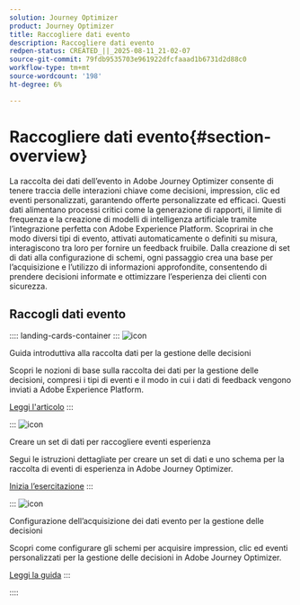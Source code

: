```yaml
---
solution: Journey Optimizer
product: Journey Optimizer
title: Raccogliere dati evento
description: Raccogliere dati evento
redpen-status: CREATED_||_2025-08-11_21-02-07
source-git-commit: 79fdb9535703e961922dfcfaaad1b6731d2d88c0
workflow-type: tm+mt
source-wordcount: '198'
ht-degree: 6%

---
```



# Raccogliere dati evento{#section-overview}

La raccolta dei dati dell’evento in Adobe Journey Optimizer consente di tenere traccia delle interazioni chiave come decisioni, impression, clic ed eventi personalizzati, garantendo offerte personalizzate ed efficaci. Questi dati alimentano processi critici come la generazione di rapporti, il limite di frequenza e la creazione di modelli di intelligenza artificiale tramite l’integrazione perfetta con Adobe Experience Platform. Scoprirai in che modo diversi tipi di evento, attivati automaticamente o definiti su misura, interagiscono tra loro per fornire un feedback fruibile. Dalla creazione di set di dati alla configurazione di schemi, ogni passaggio crea una base per l’acquisizione e l’utilizzo di informazioni approfondite, consentendo di prendere decisioni informate e ottimizzare l’esperienza dei clienti con sicurezza.

## Raccogli dati evento

:::: landing-cards-container
:::
![icon](https://cdn.experienceleague.adobe.com/icons/book.svg?lang=it)

Guida introduttiva alla raccolta dati per la gestione delle decisioni

Scopri le nozioni di base sulla raccolta dei dati per la gestione delle decisioni, compresi i tipi di eventi e il modo in cui i dati di feedback vengono inviati a Adobe Experience Platform.

[Leggi l&#39;articolo](../using/offers/data-collection/data-collection.md)
:::

:::
![icon](https://cdn.experienceleague.adobe.com/icons/circle-play.svg?lang=it)

Creare un set di dati per raccogliere eventi esperienza

Segui le istruzioni dettagliate per creare un set di dati e uno schema per la raccolta di eventi di esperienza in Adobe Journey Optimizer.

[Inizia l’esercitazione](../using/offers/data-collection/create-dataset.md)
:::

:::
![icon](https://cdn.experienceleague.adobe.com/icons/gear.svg?lang=it)

Configurazione dell’acquisizione dei dati evento per la gestione delle decisioni

Scopri come configurare gli schemi per acquisire impression, clic ed eventi personalizzati per la gestione delle decisioni in Adobe Journey Optimizer.

[Leggi la guida](../using/offers/data-collection/schema-requirement.md)
:::

::::

